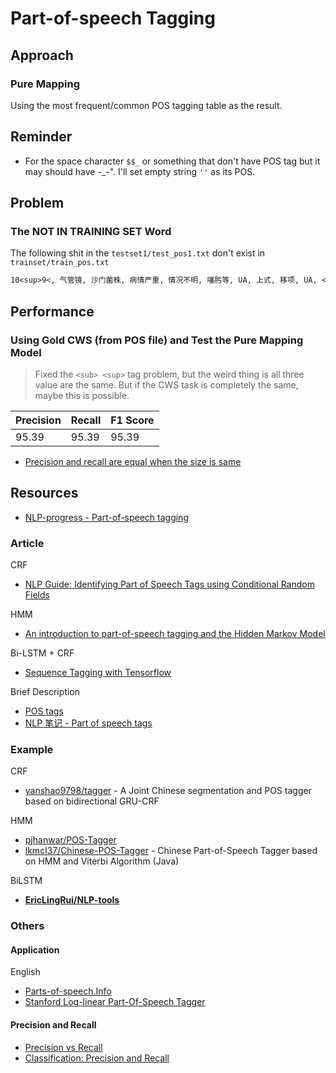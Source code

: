 # Part-of-speech Tagging

## Approach

### Pure Mapping

Using the most frequent/common POS tagging table as the result.

## Reminder

* For the space character `$$_` or something that don't have POS tag but it may should have -_-". I'll set empty string `''` as its POS.

## Problem

### The NOT IN TRAINING SET Word

The following shit in the `testset1/test_pos1.txt` don't exist in `trainset/train_pos.txt`

```txt
10<sup>9<, 气管镜, 沙门菌株, 病情严重, 情况不明, 噻肟等, UA, 上式, 移项, UA, <sup>+, <sup>-, 五日, 风, 尖型, CCMD, Syndrome, 发病史, gllop, rhythm, P<sub>2<, 叉, 夹角, 夹角, 落入, 气陷, 补偿, 气道插管, 保暖箱, 发出报警, 盖, 数层, 布, 褥垫, 小流量, 血淋巴细胞, 丽, 华松, 惠珍, 非典型肺炎, 附6, 188, 188, pneumococcal, 铁锈色, 球状带, 状带, 中间层, 酮, 诸类, 羟, cytochrome, 超家族, 低密度, 条件者, 脱敏疗法, FMR, 发生变化, 传至, 时则, 传至, 时则, 缩减, 所携有, FMR, X染色体, 突变型, FMR, 突变型, FMR, 变化趋势, 缩减, 尚受, FMR, FMR, 定型化, 抽象思维, 性别差异, 流向, 流向, 静力, 流向, 剥, 叶间, 误伤, 粟粒, 积德, 122, 122, 保管, trachomatis, 滤泡性, 睑内翻, 睫毛, 经常性, 测者, 测处, 直角, 化学品, 可意料者, 消炎, 止痛药, 鸡胚羊膜腔, 阴转率, 泻药, 吐蛔虫, 碘酪氨酸, 侵扰, 侵害, 蛲虫病, enterobisis, 树芽, 珠样, 固有层, 相伴, 痒, 秃发, 脱发, 宽窄, 矮胖型, 封底, 彩图, 向内, 瘦长形, 封底, 彩图, 豚鼠, 荧光法, 阿拉斯加, 调查报告, 62, Ziegler, 84, 爱阿华州, 结果显示, 补充剂, 抗HBsAg, 酶标, 缩微版, 开具, 开具, 世界大战, 士兵们, 那时, 神经症, 那时, 战争, 平时期, 应激物, traumatic, stress, reserve, ERV, 闭陷, 谷草, 谷丙转氨酶, 几型, 颈面型放线菌, 胸部型放线菌, 腹部型放线菌, 皮肤型放线菌, 脑型放线菌, 放线菌性, 足菌病, 查血沉, 外斐, 抗溶血素链球菌, 精氨酸琥珀酸, 分别为, 515, PaCO<sub>2<, 从事, 从中, 得益, obstructive, 其实不然, 打鼾, 打鼾, 过去史, 前角, 中继站, 初级, 葡萄簇型, 粗暴, 肤色, 抽泣, 30秒, 疫情报告, 牛乳钙, 后下部, 冠状窦口, 右移位, Yokoyama, 脑叶, 脑叶, 篇幅, 细述, 简述, 甘油盐水, 积分子, 铁丝, 圈样, 核碎片, 苏木素, 病变者, 五年, 检查台, 台边, 疑诊, ABO血型, ABO血型, AB型, 析出, 摄水量, 尿胱氨酸, 应妩, 规程, 南京, 东南大学, 725, 内化, 谈论, 自由, 公正, 价值观, 张嘴, 含氯, 熏蒸, 有效氯, m<sup>3<, 含氯, 开门, streptococcal, pharyngitis, 磷脂酰甘油, 吸出液, 微泡计数法, 清洗液, 气泡, 大气泡, 排泄率, 血CO<sub>2<, 指着, 数3, 4件, 从头, 报出, 数1, 后来, 相加, 相加, 库, 盛行, MUD, 移除, MUD, 移植者, 菲薄, 菲薄, 毛细毛细血管瘤, 手背, 鼻腔黏膜, 指压, 电凝法, immune, 异己, 一般而言, 变态反应性, vibration, duodenalulcer, gastriculcer, 胃穿孔, 间区, 同胃镜, 遭遇, 目睹, 杀人, 战斗, 肺总量, TLC, VC, conventional, mechanical, 兼用型, ，也, PCV, ，也, assist, 带动, 道正压, patient, triggered, PTV, assist, intermittent, synchronised, intermittent, intermittent, 示意, 同一种, 独特性, 有别于, 其他型, 链反应, 温抗, AIHA者, 植入体, 食道, Mahan, 外周动脉, 矢状窦, <sub>4, 转铁蛋白, 楊, 丙昂, 执民, CO<sub>2<, 2.24, 症候群, sulfasalazine, 神经体液, 耽搁, 胃隐窝, 肾漏型, 普遍认为, α1-AT, 蛋白溶解酶, α1-AT, 蛋白溶解酶, 肺组织蛋白, CD3, <sup>+<, 后仰, 肾窝, 肾下垂, 肾下垂, 从来, 大概, 广泛应用, 围生, 多囊性, 发育不良, 多系, 肾下, 跨于, 之上, 男女比例, 一家, 几代, 尚待, CCMD, 垂体激素, m<sup>2<, 24h, 流应, 反流液, 数厘米, 一段, 面呈, 针尖状, 点影, 来回, 艳萍, 娟, .1988, 324, 324, 三核苷酸, 52, 精通, 主治医师, 麻醉科, 监护室, 本科, 麻醉科, 普外科, 放射科, 轮转, 毕业, 专业化, 床位, 护士长, 护师, 护士长, 职责, 运转, 配有, 工程师, 维修, 保养, 姊妹, 姊妹, 等臂, i, 荧光法, 交界线, 荧光带, 小钡条胶囊, 通过时间, 胜利, 给氧法, 维生素B<sub>1<, 肝胆系统, 硫胺素, 核对, 奚, 容平, cagA, vacA, 提问, 问答, 好奇性, 谈论, 果, 外在, 动物园, 脑出, 动静脉畸形, 多棘, 耳源性, 穿通, 最适, 温抗体, 冷抗体, IgG<sub>1<, IgG<sub>3<, IgG<sub>2<, IgG<sub>4<, 最适, 最适, 亚临床型, 乙患者, 血浆中因子, 炎型, 不符, 布鲁菌病, 肺吸虫, 相蛋白, 乳酸盐, 因子a, 子区, 598, 602, 尽少, 当事, 知情, 鼠伤寒沙门菌肠炎, propranolol, 氧需量, 阿替洛尔, atenolol, 美托洛尔, metoprolol, 品, 排泄性, 纵轴, 相交, 总阴, undetermined, anion, UA, 无机硫, 无机磷, 间液, Ca<sup>2+<, 细胞内液, 细胞内液, K<sup>+<, Ca<sup>2+<, Mg<sup>2+<, Na<sup>+<, K<sup>+<, 胶质错构瘤, 星形细胞瘤, 非钙化, 半透明肿瘤, 桑葚样, 色素缺失斑, 小眼球, 突眼, 磷酸吡哆醛, B<sub>6<, B<sub>6<, B<sub>6<, 少女, 两端, missense, mutation, 红细胞增多症, UA, 阳, UA-UC, 阳, Na<sup>+<, Cl<sup>-<, 拿走, 钱物, 偷别, 外出, 行窃, 行窃, 行窃, 违法, 总容量, 香精, 薄荷, 氨水, 胡椒粉, pharmacokinetics, 药效学, pharmacodynamics, 小肠结肠炎, 马富西, 萎靡不振, 快感, 小儿胰腺炎, 1个, 消散性, 胆管炎, 诺如病毒, 血尿素, 血尿素, 柏油样, 停留, 停留, 清除术, 限局性, 测温, 肛表, 监护室, 综合性, NaHCO<sub>3<, 前进方向, 探及, 由上而下, <sup>2, 缓解者, 刮取物, 抽吸液, 查多克, Chaddock, 专心, 听讲, 做事, 虎头蛇尾, 拖拉, 动机, 反义核苷, 相容, 规范性, 大室, 单纯房, 红细胞增多症, 收缩因子, 亚临床型, 眼角, 入脑量, 首量, 注速, 紫癜肾炎, 第5对, 5<sub>P<, 第5号, 5<sub>P<, sub>-, 0.01%, Peterson, Stakey, ∶1, 庆云, 0.242%, 组化, isolated, 膨出壁, 低密度, 蛇头样影, 蛇头样, 磷脂类, 堵闭, 调节性, CD4<sup>+<, 单细胞, 滑膜成纤维, E<sub>2<, 瀑布, 状体炎, 请, 弛缓性, 软瘫, 时肺, 内动, CcO2, CaO2, CcO2, CvO2, 可吸, 简略, PaO<sub>2<, 双氢克尿塞, 肝功, 抚养者, 清晰度, 出生史, 家庭史, 伸面, 腰椎脊, 铁一, 科学技术, 横结肠, 横结肠, 截断征, 轮廓不清, 肝肿大, 酮, 心肌灌注扫描, 心肌灌注不良, 冠状血管, 视乳头水肿, 较长, 主征, 四类, bFGF, 幼儿型, 染色体显性, 泌尿外科, 脓肿液, 癌瘤
```

## Performance

### Using Gold CWS (from POS file) and Test the Pure Mapping Model

> Fixed the `<sub> <sup>` tag problem, but the weird thing is all three value are the same. But if the CWS task is completely the same, maybe this is possible.

| Precision | Recall | F1 Score |
| --------- | ------ | -------- |
| 95.39     | 95.39  | 95.39    |

* [Precision and recall are equal when the size is same](https://stats.stackexchange.com/questions/97412/precision-and-recall-are-equal-when-the-size-is-same)

## Resources

* [NLP-progress - Part-of-speech tagging](http://nlpprogress.com/english/part-of-speech_tagging.html)

### Article

CRF

* [NLP Guide: Identifying Part of Speech Tags using Conditional Random Fields](https://medium.com/analytics-vidhya/pos-tagging-using-conditional-random-fields-92077e5eaa31)

HMM

* [An introduction to part-of-speech tagging and the Hidden Markov Model](https://www.freecodecamp.org/news/an-introduction-to-part-of-speech-tagging-and-the-hidden-markov-model-953d45338f24/)

Bi-LSTM + CRF

* [Sequence Tagging with Tensorflow](https://guillaumegenthial.github.io/sequence-tagging-with-tensorflow.html)

Brief Description

* [POS tags](https://www.sketchengine.eu/pos-tags/)
* [NLP 笔记 - Part of speech tags](http://www.shuang0420.com/2017/02/24/NLP%20%E7%AC%94%E8%AE%B0%20-%20Part%20of%20speech%20tags/)

### Example

CRF

* [yanshao9798/tagger](https://github.com/yanshao9798/tagger) - A Joint Chinese segmentation and POS tagger based on bidirectional GRU-CRF

HMM

* [pjhanwar/POS-Tagger](https://github.com/pjhanwar/POS-Tagger)
* [lkmcl37/Chinese-POS-Tagger](https://github.com/lkmcl37/Chinese-POS-Tagger) - Chinese Part-of-Speech Tagger based on HMM and Viterbi Algorithm (Java)

BiLSTM

* [**EricLingRui/NLP-tools**](https://github.com/EricLingRui/NLP-tools)

### Others

#### Application

English

* [Parts-of-speech.Info](https://parts-of-speech.info/)
* [Stanford Log-linear Part-Of-Speech Tagger](https://nlp.stanford.edu/software/tagger.html)

#### Precision and Recall

* [Precision vs Recall](https://towardsdatascience.com/precision-vs-recall-386cf9f89488)
* [Classification: Precision and Recall](https://developers.google.com/machine-learning/crash-course/classification/precision-and-recall)
